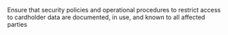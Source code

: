 Ensure that security policies and operational procedures to restrict access to cardholder data are documented, in use, and known to all affected parties
